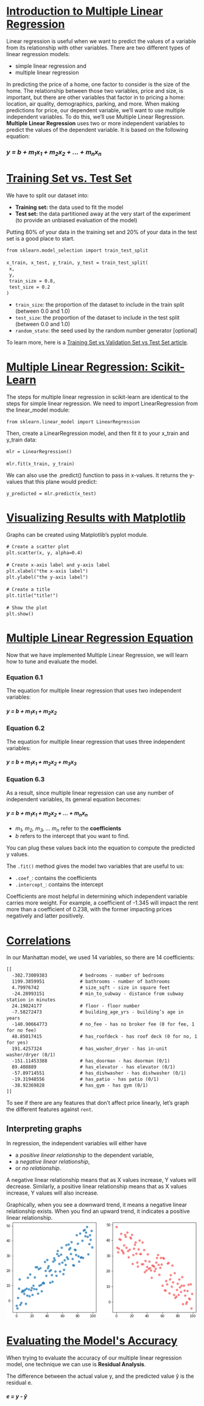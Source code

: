 # [Introduction to Multiple Linear Regression](https://www.codecademy.com/courses/machine-learning/lessons/multiple-linear-regression-streeteasy/exercises/introduction)
Linear regression is useful when we want to predict the values of a variable from its relationship with other variables.
There are two different types of linear regression models: 
* simple linear regression and 
* multiple linear regression

In predicting the price of a home, one factor to consider is the size of the home. 
The relationship between those two variables, price and size, is important, but there are other variables that factor in to pricing a home: 
location, air quality, demographics, parking, and more.
When making predictions for price, our dependent variable, we’ll want to use multiple independent variables. 
To do this, we’ll use Multiple Linear Regression. 
**Multiple Linear Regression** uses two or more independent variables to predict the values of the dependent variable.
It is based on the following equation:
### *y = b + m<sub>1</sub>x<sub>1</sub> + m<sub>2</sub>x<sub>2</sub> + ... + m<sub>n</sub>x<sub>n</sub>*

# [Training Set vs. Test Set](https://www.codecademy.com/courses/machine-learning/lessons/multiple-linear-regression-streeteasy/exercises/training-vs-test)
We have to split our dataset into:
* **Training set:** the data used to fit the model
* **Test set:** the data partitioned away at the very start of the experiment (to provide an unbiased evaluation of the model)

 Putting 80% of your data in the training set and 20% of your data in the test set is a good place to start.
 ```
 from sklearn.model_selection import train_test_split
 
x_train, x_test, y_train, y_test = train_test_split(
  x, 
  y, 
  train_size = 0.8, 
  test_size = 0.2
)
 ```
* `train_size`: the proportion of the dataset to include in the train split (between 0.0 and 1.0)
* `test_size`: the proportion of the dataset to include in the test split (between 0.0 and 1.0)
* `random_state`: the seed used by the random number generator [optional]

To learn more, here is a [Training Set vs Validation Set vs Test Set article](https://www.codecademy.com/articles/training-set-vs-validation-set-vs-test-set).

# [Multiple Linear Regression: Scikit-Learn](https://www.codecademy.com/courses/machine-learning/lessons/multiple-linear-regression-streeteasy/exercises/scikit-learn)
The steps for multiple linear regression in scikit-learn are identical to the steps for simple linear regression. 
We need to import LinearRegression from the linear_model module:
```
from sklearn.linear_model import LinearRegression
```
Then, create a LinearRegression model, and then fit it to your x_train and y_train data:
```
mlr = LinearRegression()
 
mlr.fit(x_train, y_train)
```
We can also use the .predict() function to pass in x-values. It returns the y-values that this plane would predict:
```
y_predicted = mlr.predict(x_test)
```

# [Visualizing Results with Matplotlib](https://www.codecademy.com/courses/machine-learning/lessons/multiple-linear-regression-streeteasy/exercises/visualization)
Graphs can be created using Matplotlib’s pyplot module. 
```
# Create a scatter plot
plt.scatter(x, y, alpha=0.4)
 
# Create x-axis label and y-axis label
plt.xlabel("the x-axis label")
plt.ylabel("the y-axis label")
 
# Create a title
plt.title("title!")
 
# Show the plot
plt.show()
```

# [Multiple Linear Regression Equation](https://www.codecademy.com/courses/machine-learning/lessons/multiple-linear-regression-streeteasy/exercises/equation)
Now that we have implemented Multiple Linear Regression, we will learn how to tune and evaluate the model.

### Equation 6.1 
The equation for multiple linear regression that uses two independent variables:  
#### *y = b + m<sub>1</sub>x<sub>1</sub> + m<sub>2</sub>x<sub>2</sub>*

### Equation 6.2 
The equation for multiple linear regression that uses three independent variables:
#### *y = b + m<sub>1</sub>x<sub>1</sub> + m<sub>2</sub>x<sub>2</sub> + m<sub>3</sub>x<sub>3</sub>*

### Equation 6.3 
As a result, since multiple linear regression can use any number of independent variables, its general equation becomes:
#### *y = b + m<sub>1</sub>x<sub>1</sub> + m<sub>2</sub>x<sub>2</sub> + ... + m<sub>n</sub>x<sub>n</sub>*

* *m<sub>1</sub>, m<sub>2</sub>, m<sub>3</sub>, … m<sub>n</sub>* refer to the **coefficients**
* *b* refers to the intercept that you want to find.

You can plug these values back into the equation to compute the predicted y values.

The `.fit()` method gives the model two variables that are useful to us:
* `.coef_`: contains the coefficients
* `.intercept_`: contains the intercept

Coefficients are most helpful in determining which independent variable carries more weight. 
For example, a coefficient of -1.345 will impact the rent more than a coefficient of 0.238, with the former impacting prices negatively and latter positively.

# [Correlations](https://www.codecademy.com/courses/machine-learning/lessons/multiple-linear-regression-streeteasy/exercises/correlations)
In our Manhattan model, we used 14 variables, so there are 14 coefficients:
```
[[ 
  -302.73009383            # bedrooms - number of bedrooms
  1199.3859951             # bathrooms - number of bathrooms 
  4.79976742               # size_sqft - size in square feet
  -24.28993151             # min_to_subway - distance from subway station in minutes
  24.19824177              # floor - floor number
  -7.58272473              # building_age_yrs - building’s age in years
  -140.90664773            # no_fee - has no broker fee (0 for fee, 1 for no fee)
  48.85017415              # has_roofdeck - has roof deck (0 for no, 1 for yes)
  191.4257324              # has_washer_dryer - has in-unit washer/dryer (0/1)
  -151.11453388            # has_doorman - has doorman (0/1)
  89.408889                # has_elevator - has elevator (0/1)
  -57.89714551             # has_dishwasher - has dishwasher (0/1)
  -19.31948556             # has_patio - has patio (0/1)
  -38.92369828             # has_gym - has gym (0/1)
]]
```
To see if there are any features that don’t affect price linearly, let’s graph the different features against `rent`.

## Interpreting graphs
In regression, the independent variables will either have
* a *positive linear relationship* to the dependent variable,
* a *negative linear relationship*,
* or *no relationship*.

A negative linear relationship means that as X values increase, Y values will decrease. 
Similarly, a positive linear relationship means that as X values increase, Y values will also increase.

Graphically, when you see a downward trend, it means a negative linear relationship exists. 
When you find an upward trend, it indicates a positive linear relationship.  
![positive and negative correlations](correlations.webp)

# [Evaluating the Model's Accuracy](https://www.codecademy.com/courses/machine-learning/lessons/multiple-linear-regression-streeteasy/exercises/model-accuracy)
When trying to evaluate the accuracy of our multiple linear regression model, one technique we can use is **Residual Analysis**.

The difference between the actual value y, and the predicted value ŷ is the residual e.
#### *e = y - ŷ*
